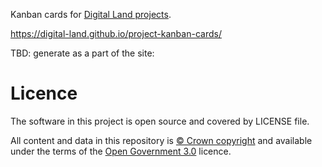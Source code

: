 Kanban cards for [Digital Land projects](https://digital-land.github.io/project/).

https://digital-land.github.io/project-kanban-cards/

TBD: generate as a part of the site:

# Licence

The software in this project is open source and covered by LICENSE file.

All content and data in this repository is
[© Crown copyright](http://www.nationalarchives.gov.uk/information-management/re-using-public-sector-information/copyright-and-re-use/crown-copyright/)
and available under the terms of the [Open Government 3.0](https://www.nationalarchives.gov.uk/doc/open-government-licence/version/3/) licence.
